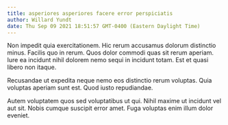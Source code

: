```yaml
---
title: asperiores asperiores facere error perspiciatis
author: Willard Yundt
date: Thu Sep 09 2021 18:51:57 GMT-0400 (Eastern Daylight Time)
---
```

Non impedit quia exercitationem. Hic rerum accusamus dolorum distinctio minus. Facilis quo in rerum. Quos dolor commodi quas sit rerum aperiam. Iure ea incidunt nihil dolorem nemo sequi in incidunt totam. Est et quasi libero non itaque.

 Recusandae ut expedita neque nemo eos distinctio rerum voluptas. Quia voluptas aperiam sunt est. Quod iusto repudiandae.

 Autem voluptatem quos sed voluptatibus ut qui. Nihil maxime ut incidunt vel aut sit. Nobis cumque suscipit error amet. Fuga voluptas enim illum dolor eveniet.